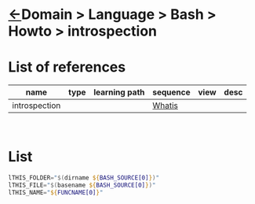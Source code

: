 <head><link rel="stylesheet" href="../../../../md.css"/><script src="../../../../md.js"></script></head>

[//]: #(Reference)
[Repo_Readme]:   ../list/object_list.md

[introspection_whatis]: .

# [&larr;][Repo_Readme]Domain > Language > Bash > Howto > introspection

# List of references
|name|type|learning path|sequence|view|desc|
|-|-|-|-|-|-|
introspection|||[Whatis][introspection_whatis]
<br>

# List
```powershell
lTHIS_FOLDER="$(dirname ${BASH_SOURCE[0]})"
lTHIS_FILE="$(basename ${BASH_SOURCE[0]})"
lTHIS_NAME="${FUNCNAME[0]}"
```

